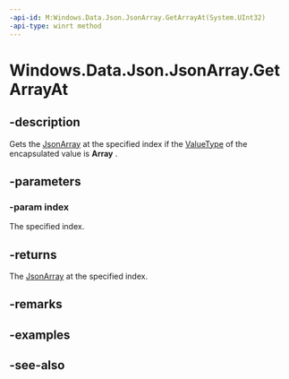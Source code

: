 ```yaml
---
-api-id: M:Windows.Data.Json.JsonArray.GetArrayAt(System.UInt32)
-api-type: winrt method
---
```


<!-- Method syntax
public Windows.Data.Json.JsonArray GetArrayAt(System.UInt32 index)
-->

# Windows.Data.Json.JsonArray.GetArrayAt

## -description
Gets the [JsonArray](jsonarray.md) at the specified index if the [ValueType](ijsonvalue_valuetype.md) of the encapsulated value is **Array** .

## -parameters
### -param index
The specified index.

## -returns
The [JsonArray](jsonarray.md) at the specified index.

## -remarks

## -examples

## -see-also

